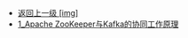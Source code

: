 - [返回上一级 [img]](后端/MQ/Kafka/img/)
- [1_Apache ZooKeeper与Kafka的协同工作原理](后端/MQ/Kafka/img/1_Apache%20ZooKeeper与Kafka的协同工作原理/)
